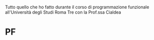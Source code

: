 Tutto quello che ho fatto durante il corso di programmazione funzionale all'Università degli Studi Roma Tre con la Prof.ssa Cialdea
# PF
